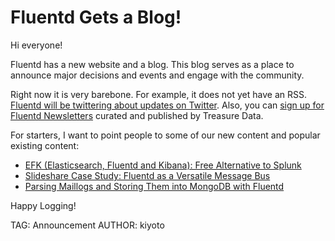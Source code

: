 # Fluentd Gets a Blog!

Hi everyone!

Fluentd has a new website and a blog. This blog serves as a place to announce major decisions and events and engage with the community.

Right now it is very barebone. For example, it does not yet have an RSS. [Fluentd will be twittering about updates on Twitter](https://twitter.com/fluentd). Also, you can [sign up for Fluentd Newsletters](http://go.treasuredata.com/Fluentd_education) curated and published by Treasure Data.

For starters, I want to point people to some of our new content and popular existing content:

* [EFK (Elasticsearch, Fluentd and Kibana): Free Alternative to Splunk](http://docs.fluentd.org/articles/free-alternative-to-splunk-by-fluentd)
* [Slideshare Case Study: Fluentd as a Versatile Message Bus](/casestudy/slideshare)
* [Parsing Maillogs and Storing Them into MongoDB with Fluentd](/guides/recipes/maillog-mongodb)

Happy Logging!

TAG: Announcement
AUTHOR: kiyoto

